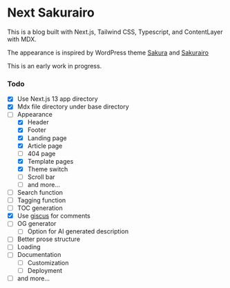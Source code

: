 # Next Sakurairo

This is a blog built with Next.js, Tailwind CSS, Typescript, and ContentLayer with MDX. 

The appearance is inspired by WordPress theme [Sakura](https://github.com/mashirozx/sakura) and [Sakurairo](https://github.com/mirai-mamori/Sakurairo)

This is an early work in progress.

### Todo
- [x] Use Next.js 13 app directory
- [x] Mdx file directory under base directory
- [ ] Appearance
  - [x] Header
  - [x] Footer
  - [x] Landing page
  - [x] Article page
  - [ ] 404 page
  - [x] Template pages
  - [x] Theme switch
  - [ ] Scroll bar
  - [ ] and more...
- [ ] Search function
- [ ] Tagging function
- [ ] TOC generation
- [x] Use [giscus](https://giscus.app/) for comments
- [ ] OG generator
  - [ ] Option for AI generated description
- [ ] Better prose structure
- [ ] Loading
- [ ] Documentation
  - [ ] Customization
  - [ ] Deployment
- [ ] and more...